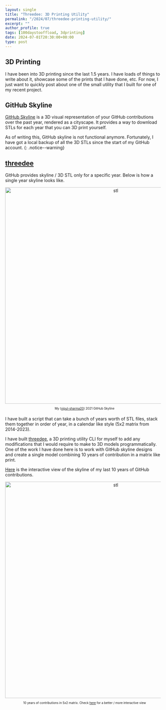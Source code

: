 ```yaml
---
layout: single
title: "Threedee: 3D Printing Utility"
permalink: "/2024/07/threedee-printing-utility/"
excerpt: ""
author_profile: true
tags: [100daystooffload, 3dprinting]
date: 2024-07-01T20:30:00+00:00
type: post
---
```


## 3D Printing

I have been into 3D printing since the last 1.5 years. I have loads of things
to write about it, showcase some of the prints that I have done, etc. For now,
I just want to quickly post about one of the small utility that I built for one
of my recent project.

## GitHub Skyline

[GitHub Skyline](https://skyline.github.com/) is a 3D visual
representation of your GitHub contributions over the past year, rendered as a
cityscape. It provides a way to download STLs for each year that you can 3D
print yourself.

As of writing this, GitHub skyline is not functional anymore. Fortunately, I
have got a local backup of all the 3D STLs since the start of my GitHub
account.
{: .notice--warning}

## [threedee][threedee]

GitHub provides skyline / 3D STL only for a specific year. Below is how a
single year skyline looks like.

<div style="text-align: center">
<img src="https://i.imgur.com/Pl19NEo.png" alt="stl" style="width:700px;"/>
<p style="text-align:center;padding:5px;font-size:0.7em;margin-top:5px;margin-left:25px;margin-right:15px">My (<a href="https://github.com/vipul-sharma20">vipul-sharma20</a>) 2021 GitHub Skyline</p>
</div>

I have built a script that can take a bunch of years worth of STL files, stack
them together in order of year, in a calendar like style (5x2 matrix from
2014-2023).

I have built [threedee][threedee], a 3D printing utility CLI for myself to add
any modifications that I would require to make to 3D models programmatically.
One of the work I have done here is to work with GitHub skyline designs and
create a single model combining 10 years of contribution in a matrix like print.

[Here](https://gist.github.com/vipul-sharma20/427bcd96d9899906ff6ca2dd40ba3421#github.stl)
is the interactive view of the skyline of my last 10 years of GitHub
contributions.

<div style="text-align: center">
<img src="https://i.imgur.com/qnjRL0D.png" alt="stl" style="width:700px;"/>
<p style="text-align:center;padding:5px;font-size:0.7em;margin-top:5px;margin-left:25px;margin-right:15px">10 years of contributions in 5x2 matrix. Check <a href="https://gist.github.com/vipul-sharma20/427bcd96d9899906ff6ca2dd40ba3421#github.stl">here</a> for a better / more interactive view</p>
</div>



[threedee]: https://github.com/vipul-sharma20/threedee
[single]: https://i.imgur.com/Pl19NEo.png
[github]: https://github.com/vipul-sharma20
